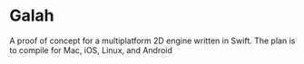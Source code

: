 # Galah
A proof of concept for a multiplatform 2D engine written in Swift. The plan is to compile for Mac, iOS, Linux, and Android
